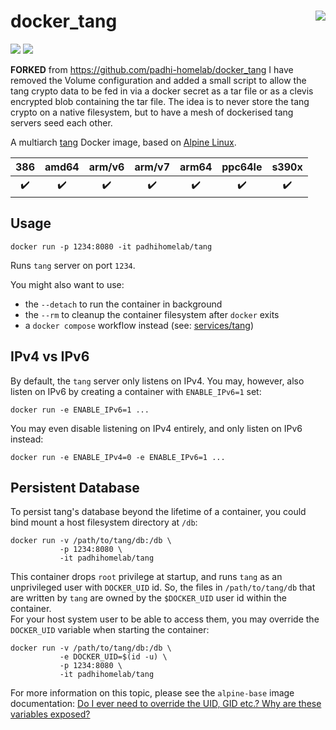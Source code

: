 # docker_tang <a href='https://github.com/padhi-homelab/docker_tang/actions?query=workflow%3A%22Docker+CI+Release%22'><img align='right' src='https://img.shields.io/github/actions/workflow/status/padhi-homelab/docker_tang/docker-release.yml?branch=main&logo=github&logoWidth=24&style=flat-square'></img></a>

<a href='https://hub.docker.com/r/padhihomelab/tang'><img src='https://img.shields.io/docker/image-size/padhihomelab/tang/latest?label=size%20%5Blatest%5D&logo=docker&logoWidth=24&style=for-the-badge'></img></a>
<a href='https://hub.docker.com/r/padhihomelab/tang'><img src='https://img.shields.io/docker/image-size/padhihomelab/tang/testing?label=size%20%5Btesting%5D&logo=docker&logoWidth=24&style=for-the-badge'></img></a>

**FORKED** from https://github.com/padhi-homelab/docker_tang
I have removed the Volume configuration and added a small script to allow the tang crypto data to be fed in via a docker secret as a tar file or as a clevis encrypted blob containing the tar file. The idea is to never store the tang crypto on a native filesystem, but to have a mesh of dockerised tang servers seed each other.

A multiarch [tang] Docker image, based on [Alpine Linux].

|        386         |       amd64        |       arm/v6       |       arm/v7       |       arm64        |      ppc64le       |       s390x        |
| :----------------: | :----------------: | :----------------: | :----------------: | :----------------: | :----------------: | :----------------: |
| :heavy_check_mark: | :heavy_check_mark: | :heavy_check_mark: | :heavy_check_mark: | :heavy_check_mark: | :heavy_check_mark: | :heavy_check_mark: |


## Usage

```
docker run -p 1234:8080 -it padhihomelab/tang
```

Runs `tang` server on port `1234`.

You might also want to use:
- the `--detach` to run the container in background
- the `--rm` to cleanup the container filesystem after `docker` exits
- a `docker compose` workflow instead (see: [services/tang])

## IPv4 vs IPv6

By default, the `tang` server only listens on IPv4.
You may, however, also listen on IPv6 by creating a container
with `ENABLE_IPv6=1` set:

```
docker run -e ENABLE_IPv6=1 ...
```

You may even disable listening on IPv4 entirely,
and only listen on IPv6 instead:

```
docker run -e ENABLE_IPv4=0 -e ENABLE_IPv6=1 ...
```

## Persistent Database

To persist tang's database beyond the lifetime of a container,
you could bind mount a host filesystem directory at `/db`:

```
docker run -v /path/to/tang/db:/db \
           -p 1234:8080 \
           -it padhihomelab/tang
```

This container drops `root` privilege at startup,
and runs `tang` as an unprivileged user with `DOCKER_UID` id.
So, the files in `/path/to/tang/db` that are written by `tang`
are owned by the `$DOCKER_UID` user id within the container.  
For your host system user to be able to access them,
you may override the `DOCKER_UID` variable when starting the container:

```
docker run -v /path/to/tang/db:/db \
           -e DOCKER_UID=$(id -u) \
           -p 1234:8080 \
           -it padhihomelab/tang
```

For more information on this topic,
please see the `alpine-base` image documentation:
[Do I ever need to override the UID, GID etc.? Why are these variables exposed?](https://github.com/padhi-homelab/docker_alpine-base/#do-i-ever-need-to-override-the-uid-gid-etc-why-are-these-variables-exposed)



[Alpine Linux]:  https://alpinelinux.org/
[tang]:          https://github.com/latchset/tang
[services/tang]: https://github.com/padhi-homelab/services/tree/master/tang
